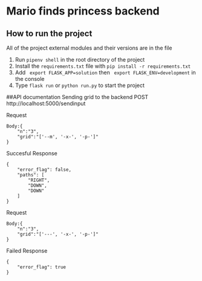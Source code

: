 # Mario finds princess backend

## How to run the project
All of the project external modules and their versions are in the file
1. Run `pipenv shell` in the root directory of the project
2. Install the `requirements.txt` file with `pip install -r requirements.txt`
3. Add ` export FLASK_APP=solution` then ` export FLASK_ENV=development` in the console
4. Type `flask run` or `python run.py` to start the project

##API documentation
Sending grid to the backend
POST http://localhost:5000/sendinput

Request
```
Body:{
    "n":"3",
    "grid":"['--m', '-x-', '-p-']"
}
```
Succesful Response
```
{
    "error_flag": false,
    "paths": [
        "RIGHT",
        "DOWN",
        "DOWN"
    ]
}
```
Request
```
Body:{
    "n":"3",
    "grid":"['---', '-x-', '-p-']"
}

```
Failed Response
```
{
    "error_flag": true
}
```
